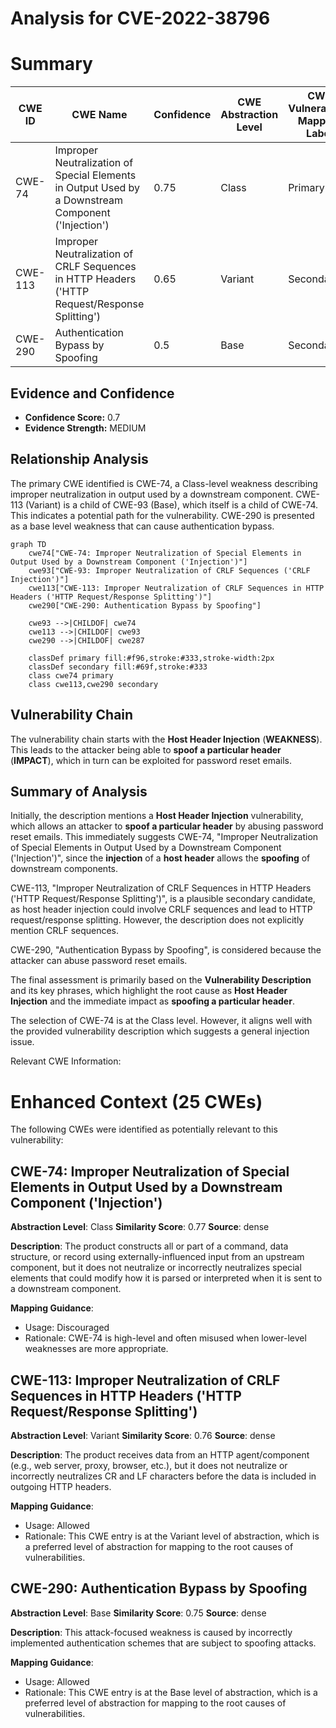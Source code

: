 # Analysis for CVE-2022-38796

# Summary
| CWE ID | CWE Name | Confidence | CWE Abstraction Level | CWE Vulnerability Mapping Label | CWE-Vulnerability Mapping Notes |
|---|---|---|---|---|---|
| CWE-74 | Improper Neutralization of Special Elements in Output Used by a Downstream Component ('Injection') | 0.75 | Class | Primary | Allowed with Review |
| CWE-113 | Improper Neutralization of CRLF Sequences in HTTP Headers ('HTTP Request/Response Splitting') | 0.65 | Variant | Secondary | Allowed |
| CWE-290 | Authentication Bypass by Spoofing | 0.5 | Base | Secondary | Allowed |

## Evidence and Confidence

*   **Confidence Score:** 0.7
*   **Evidence Strength:** MEDIUM

## Relationship Analysis
The primary CWE identified is CWE-74, a Class-level weakness describing improper neutralization in output used by a downstream component. CWE-113 (Variant) is a child of CWE-93 (Base), which itself is a child of CWE-74. This indicates a potential path for the vulnerability. CWE-290 is presented as a base level weakness that can cause authentication bypass.

```mermaid
graph TD
    cwe74["CWE-74: Improper Neutralization of Special Elements in Output Used by a Downstream Component ('Injection')"]
    cwe93["CWE-93: Improper Neutralization of CRLF Sequences ('CRLF Injection')"]
    cwe113["CWE-113: Improper Neutralization of CRLF Sequences in HTTP Headers ('HTTP Request/Response Splitting')"]
    cwe290["CWE-290: Authentication Bypass by Spoofing"]

    cwe93 -->|CHILDOF| cwe74
    cwe113 -->|CHILDOF| cwe93
    cwe290 -->|CHILDOF| cwe287

    classDef primary fill:#f96,stroke:#333,stroke-width:2px
    classDef secondary fill:#69f,stroke:#333
    class cwe74 primary
    class cwe113,cwe290 secondary
```

## Vulnerability Chain
The vulnerability chain starts with the **Host Header Injection** (**WEAKNESS**). This leads to the attacker being able to **spoof a particular header** (**IMPACT**), which in turn can be exploited for password reset emails.

## Summary of Analysis
Initially, the description mentions a **Host Header Injection** vulnerability, which allows an attacker to **spoof a particular header** by abusing password reset emails. This immediately suggests CWE-74, "Improper Neutralization of Special Elements in Output Used by a Downstream Component ('Injection')", since the **injection** of a **host header** allows the **spoofing** of downstream components.

CWE-113, "Improper Neutralization of CRLF Sequences in HTTP Headers ('HTTP Request/Response Splitting')", is a plausible secondary candidate, as host header injection could involve CRLF sequences and lead to HTTP request/response splitting. However, the description does not explicitly mention CRLF sequences.

CWE-290, "Authentication Bypass by Spoofing", is considered because the attacker can abuse password reset emails.

The final assessment is primarily based on the **Vulnerability Description** and its key phrases, which highlight the root cause as **Host Header Injection** and the immediate impact as **spoofing a particular header**.

The selection of CWE-74 is at the Class level. However, it aligns well with the provided vulnerability description which suggests a general injection issue.

Relevant CWE Information:

# Enhanced Context (25 CWEs)
The following CWEs were identified as potentially relevant to this vulnerability:

## CWE-74: Improper Neutralization of Special Elements in Output Used by a Downstream Component ('Injection')
**Abstraction Level**: Class
**Similarity Score**: 0.77
**Source**: dense

**Description**:
The product constructs all or part of a command, data structure, or record using externally-influenced input from an upstream component, but it does not neutralize or incorrectly neutralizes special elements that could modify how it is parsed or interpreted when it is sent to a downstream component.

**Mapping Guidance**:
- Usage: Discouraged
- Rationale: CWE-74 is high-level and often misused when lower-level weaknesses are more appropriate.

## CWE-113: Improper Neutralization of CRLF Sequences in HTTP Headers ('HTTP Request/Response Splitting')
**Abstraction Level**: Variant
**Similarity Score**: 0.76
**Source**: dense

**Description**:
The product receives data from an HTTP agent/component (e.g., web server, proxy, browser, etc.), but it does not neutralize or incorrectly neutralizes CR and LF characters before the data is included in outgoing HTTP headers.

**Mapping Guidance**:
- Usage: Allowed
- Rationale: This CWE entry is at the Variant level of abstraction, which is a preferred level of abstraction for mapping to the root causes of vulnerabilities.

## CWE-290: Authentication Bypass by Spoofing
**Abstraction Level**: Base
**Similarity Score**: 0.75
**Source**: dense

**Description**:
This attack-focused weakness is caused by incorrectly implemented authentication schemes that are subject to spoofing attacks.

**Mapping Guidance**:
- Usage: Allowed
- Rationale: This CWE entry is at the Base level of abstraction, which is a preferred level of abstraction for mapping to the root causes of vulnerabilities.